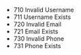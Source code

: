 - 710 Invalid Username
- 711 Username Exists
- 720 Invalid Email
- 721 Email Exists
- 730 Invalid Phone
- 731 Phone Exists

